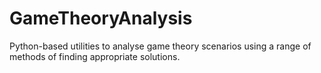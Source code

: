 # GameTheoryAnalysis
Python-based utilities to analyse game theory scenarios using a range of methods of finding appropriate solutions.
